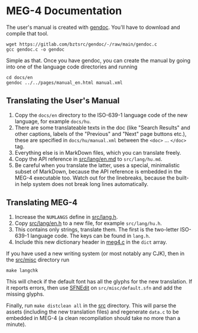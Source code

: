 MEG-4 Documentation
===================

The user's manual is created with [gendoc](https://bztsrc.gitlab.io/gendoc). You'll have to download and compile that tool.
```
wget https://gitlab.com/bztsrc/gendoc/-/raw/main/gendoc.c
gcc gendoc.c -o gendoc
```
Simple as that. Once you have gendoc, you can create the manual by going into one of the language code directories and running
```
cd docs/en
gendoc ../../pages/manual_en.html manual.xml
```

Translating the User's Manual
-----------------------------

1. Copy the `docs/en` directory to the ISO-639-1 language code of the new language, for example `docs/hu`.
2. There are some translateable texts in the doc (like "Search Results" and other captions, labels of the "Previous" and "Next"
   page buttons etc.), these are specified in `docs/hu/manual.xml` between the `<doc>` ... `</doc>` tag.
3. Everything else is in MarkDown files, which you can translate freely.
4. Copy the API reference in [src/lang/en.md](../src/lang/en.md) to `src/lang/hu.md`.
5. Be careful when you translate the latter, uses a special, minimalistic subset of MarkDown, because the API reference is
   embedded in the MEG-4 executable too. Watch out for the linebreaks, because the built-in help system does not break long lines
   automatically.

Translating MEG-4
-----------------

1. Increase the `NUMLANGS` define in [src/lang.h](../src/lang.h).
2. Copy [src/lang/en.h](../src/lang/en.h) to a new file, for example `src/lang/hu.h`.
3. This contains only strings, translate them. The first is the two-letter ISO-639-1 language code. The keys can be found in `lang.h`.
4. Include this new dictionary header in [meg4.c](../src/meg4.c#L31) in the `dict` array.

If you have used a new writing system (or most notably any CJK), then in the [src/misc](../src/misc) directory run
```
make langchk
```
This will check if the default font has all the glyphs for the new translation. If it reports errors, then use
[SFNEdit](https://gitlab.com/bztsrc/scalable-font2) on `src/misc/default.sfn` and add the missing glyphs.

Finally, run `make distclean all` in the [src](../src) directory. This will parse the assets (including the new translation
files) and regenerate `data.c` to be embedded in MEG-4 (a clean recompilation should take no more than a minute).
